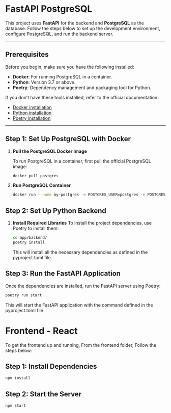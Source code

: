 # FastAPI PostgreSQL

This project uses **FastAPI** for the backend and **PostgreSQL** as the database. Follow the steps below to set up the development environment, configure PostgreSQL, and run the backend server.

---

## Prerequisites

Before you begin, make sure you have the following installed:

- **Docker**: For running PostgreSQL in a container.
- **Python**: Version 3.7 or above.
- **Poetry**: Dependency management and packaging tool for Python.

If you don’t have these tools installed, refer to the official documentation:
- [Docker installation](https://docs.docker.com/get-docker/)
- [Python installation](https://www.python.org/downloads/)
- [Poetry installation](https://python-poetry.org/docs/)

---

## Step 1: Set Up PostgreSQL with Docker

1. **Pull the PostgreSQL Docker Image**

   To run PostgreSQL in a container, first pull the official PostgreSQL image:

   ```bash
   docker pull postgres

2. **Run PostgreSQL Container**
   ```bash
   docker run --name my-postgres -e POSTGRES_USER=postgres -e POSTGRES_PASSWORD=postgres -e POSTGRES_DB=mydb -p 5432:5432 -d postgres

## Step 2: Set Up Python Backend

1. **Install Required Libraries**
   To install the project dependencies, use Poetry to install them:
   ```bash
   cd app/backend/
   poetry install
   ```
   This will install all the necessary dependencies as defined in the pyproject.toml file.

## Step 3: Run the FastAPI Application
   Once the dependencies are installed, run the FastAPI server using Poetry:
   ```bash
   poetry run start
   ```
   This will start the FastAPI application with the command defined in the pyproject.toml file.


# Frontend - React
To get the frontend up and running, From the frontend folder, Follow the steps below:

## Step 1: Install Dependencies
   ```bash
   npm install
   ```

## Step 2: Start the Server
   ```bash
   npm start
   ```
